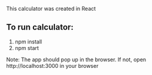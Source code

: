This calculator was created in React 

## To run calculator: 
1. npm install 
2. npm start

Note: The app should pop up in the browser. If not, open http://localhost:3000 in your browser





